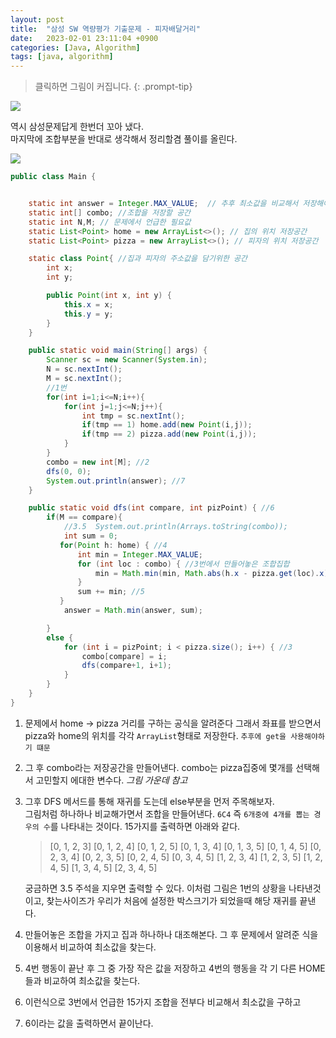 ```yaml
---
layout: post
title:  "삼성 SW 역량평가 기출문제 - 피자배달거리"
date:   2023-02-01 23:11:04 +0900
categories: [Java, Algorithm]
tags: [java, algorithm]
---
```

 > 클릭하면 그림이 커집니다.
 {: .prompt-tip}
  
<img src="https://github.com/msKim92/msKim92.github.io/blob/main/images/java/%ED%94%BC%EC%9E%90.png?raw=true">

역시 삼성문제답게 한번더 꼬아 냈다.  
마지막에 조합부분을 반대로 생각해서 정리할겸 풀이를 올린다.  

<img src="https://github.com/msKim92/msKim92.github.io/blob/main/images/java/%EC%95%8C%EA%B3%A0%EB%A6%AC%EC%A6%98%EA%B7%B8%EB%A6%BC.png?raw=true">


```java
public class Main {


    static int answer = Integer.MAX_VALUE;  // 추후 최소값을 비교해서 저장해야하므로 넣은
    static int[] combo; //조합을 저장할 공간
    static int N,M; // 문제에서 언급한 필요값
    static List<Point> home = new ArrayList<>(); // 집의 위치 저장공간
    static List<Point> pizza = new ArrayList<>(); // 피자의 위치 저장공간

    static class Point{ //집과 피자의 주소값을 담기위한 공간
        int x;
        int y;

        public Point(int x, int y) {
            this.x = x;
            this.y = y;
        }
    }

    public static void main(String[] args) {
        Scanner sc = new Scanner(System.in);
        N = sc.nextInt();
        M = sc.nextInt();
        //1번
        for(int i=1;i<=N;i++){
            for(int j=1;j<=N;j++){
                int tmp = sc.nextInt();
                if(tmp == 1) home.add(new Point(i,j));
                if(tmp == 2) pizza.add(new Point(i,j));
            }
        }
        combo = new int[M]; //2
        dfs(0, 0);
        System.out.println(answer); //7
    }

    public static void dfs(int compare, int pizPoint) { //6
        if(M == compare){
            //3.5  System.out.println(Arrays.toString(combo));
            int sum = 0;
           for(Point h: home) { //4
               int min = Integer.MAX_VALUE;
               for (int loc : combo) { //3번에서 만들어놓은 조합집합
                   min = Math.min(min, Math.abs(h.x - pizza.get(loc).x) + Math.abs(h.y - pizza.get(loc).y));
               }
               sum += min; //5
           }
            answer = Math.min(answer, sum);

        }
        else {
            for (int i = pizPoint; i < pizza.size(); i++) { //3
                combo[compare] = i;
                dfs(compare+1, i+1);
            }
        }
    }
}
```


1. 문제에서 home -> pizza 거리를 구하는 공식을 알려준다 그래서 좌표를 받으면서 pizza와 home의 위치를 각각 `ArrayList`형태로 저장한다. `추후에 get을 사용해야하기 떄문`
2. 그 후 combo라는 저장공간을 만들어낸다. combo는 pizza집중에 몇개를 선택해서 고민할지 에대한 변수다. *그림 가운데 참고*
3. 그후 DFS 메서드를 통해 재귀를 도는데 else부분을 먼저 주목해보자.  
   그림처럼 하나하나 비교해가면서 조합을 만들어낸다. `6C4` 즉 `6개중에 4개를 뽑는 경우의 수`를 나타내는 것이다. 15가지를 출력하면 아래와 같다.

    >[0, 1, 2, 3]
[0, 1, 2, 4]
[0, 1, 2, 5]
[0, 1, 3, 4]
[0, 1, 3, 5]
[0, 1, 4, 5]
[0, 2, 3, 4]
[0, 2, 3, 5]
[0, 2, 4, 5]
[0, 3, 4, 5]
[1, 2, 3, 4]
[1, 2, 3, 5]
[1, 2, 4, 5]
[1, 3, 4, 5]
[2, 3, 4, 5]

    궁금하면 3.5 주석을 지우면 출력할 수 있다. 이처럼 그림은 1번의 상황을 나타낸것이고, 찾는사이즈가 우리가 처음에 설정한 박스크기가 되었을때 해당 재귀를 끝낸다.
4. 만들어놓은 조합을 가지고 집과 하나하나 대조해본다. 그 후 문제에서 알려준 식을 이용해서 비교하여 최소값을 찾는다. 
5. 4번 행동이 끝난 후 그 중 가장 작은 값을 저장하고 4번의 행동을 각 기 다른 HOME들과 비교하여 최소값을 찾는다.
6. 이런식으로 3번에서 언급한 15가지 조합을 전부다 비교해서 최소값을 구하고
7. 6이라는 값을 출력하면서 끝이난다.
